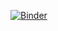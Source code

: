 [![Binder](https://mybinder.org/badge_logo.svg)](https://mybinder.org/v2/gh/eduardo-exists/Calista_Stuff/HEAD?filepath=NASTAD_State_Filters.ipynb)
